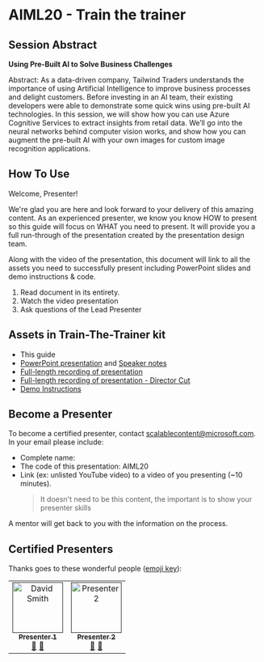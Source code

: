 # AIML20 - Train the trainer

## Session Abstract

**Using Pre-Built AI to Solve Business Challenges**

Abstract: As a data-driven company, Tailwind Traders understands the importance of using Artificial Intelligence to improve business processes and delight customers. Before investing in an AI team, their existing developers were able to demonstrate some quick wins using pre-built AI technologies. In this session, we will show how you can use Azure Cognitive Services to extract insights from retail data. We’ll go into the neural networks behind computer vision works, and show how you can augment the pre-built AI with your own images for custom image recognition applications.

## How To Use

Welcome, Presenter! 

We're glad you are here and look forward to your delivery of this amazing content. As an experienced presenter, we know you know HOW to present so this guide will focus on WHAT you need to present. It will provide you a full run-through of the presentation created by the presentation design team. 

Along with the video of the presentation, this document will link to all the assets you need to successfully present including PowerPoint slides and demo instructions &
code.

1.  Read document in its entirety.
2.  Watch the video presentation
3.  Ask questions of the Lead Presenter

## Assets in Train-The-Trainer kit

- This guide
- [PowerPoint presentation](https://#) and [Speaker notes](speaker-notes.md)
- [Full-length recording of presentation](https://#)
- [Full-length recording of presentation - Director Cut]()
- [Demo Instructions](demos/demo-instructions.md)

## Become a Presenter

To become a certified presenter, contact [scalablecontent@microsoft.com](mailto:scalablecontent@microsoft.com). In your email please include:

- Complete name:
- The code of this presentation: AIML20
- Link (ex: unlisted YouTube video) to a video of you presenting (~10 minutes). 
  > It doesn't need to be this content, the important is to show your presenter skills

A mentor will get back to you with the information on the process.

## Certified Presenters

Thanks goes to these wonderful people ([emoji key](https://allcontributors.org/docs/en/emoji-key)):

<!-- ALL-CONTRIBUTORS-LIST:START - Do not remove or modify this section -->
<!-- prettier-ignore -->

<table>
<tr>
    <td align="center"><a href="">
        <img src="" width="100px;" alt="David Smith"/><br />
        <sub><b>Presenter 1</b></sub></a><br />
            <a href="https://github.com/neilpeterson/ignite-tour-fy20/commits?author=fboucher" title="talk">📢</a>
            <a href="https://github.com/neilpeterson/ignite-tour-fy20/commits?author=fboucher" title="Documentation">📖</a> 
    </td>
    <td align="center"><a href="">
        <img src="" width="100px;" alt="Presenter 2"/><br />
        <sub><b>Presenter 2</b></sub></a><br />
            <a href="https://github.com/neilpeterson/ignite-tour-fy20/commits?author=neilpeterson" title="talk">🎨</a>
            <a href="https://github.com/neilpeterson/ignite-tour-fy20/commits?author=neilpeterson" title="design">📖</a> 
    </td>
</tr></table>

<!-- ALL-CONTRIBUTORS-LIST:END -->